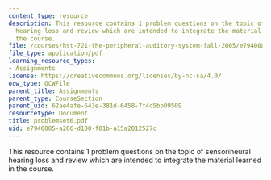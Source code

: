 ```yaml
---
content_type: resource
description: This resource contains 1 problem questions on the topic of sensorineural
  hearing loss and review which are intended to integrate the material learned in
  the course.
file: /courses/hst-721-the-peripheral-auditory-system-fall-2005/e7940085a266d100f01ba15a2012527c_problemset6.pdf
file_type: application/pdf
learning_resource_types:
- Assignments
license: https://creativecommons.org/licenses/by-nc-sa/4.0/
ocw_type: OCWFile
parent_title: Assignments
parent_type: CourseSection
parent_uid: 62ae4afe-643e-381d-6458-7f4c5bb09509
resourcetype: Document
title: problemset6.pdf
uid: e7940085-a266-d100-f01b-a15a2012527c
---
```

This resource contains 1 problem questions on the topic of sensorineural hearing loss and review which are intended to integrate the material learned in the course.
